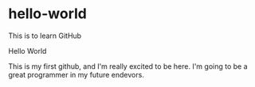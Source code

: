 # hello-world
This is to learn GitHub

Hello World

This is my first github, and I'm really excited to be here.  I'm going to be a great programmer in my future endevors.
